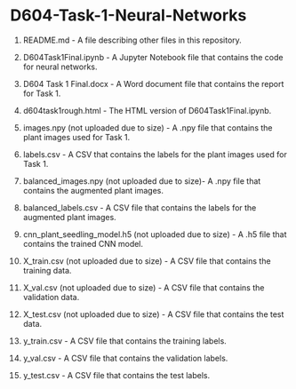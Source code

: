 # D604-Task-1-Neural-Networks

1. README.md - A file describing other files in this repository.

2. D604Task1Final.ipynb - A Jupyter Notebook file that contains the code for neural networks.

3. D604 Task 1 Final.docx - A Word document file that contains the report for Task 1.

4. d604task1rough.html - The HTML version of D604Task1Final.ipynb.

5. images.npy (not uploaded due to size) - A .npy file that contains the plant images used for Task 1.

6. labels.csv - A CSV that contains the labels for the plant images used for Task 1.

7. balanced_images.npy (not uploaded due to size)- A .npy file that contains the augmented plant images.

8. balanced_labels.csv - A CSV file that contains the labels for the augmented plant images.

9. cnn_plant_seedling_model.h5 (not uploaded due to size) - A .h5 file that contains the trained CNN model.

10. X_train.csv (not uploaded due to size) - A CSV file that contains the training data.

11. X_val.csv (not uploaded due to size) - A CSV file that contains the validation data.

12. X_test.csv (not uploaded due to size) - A CSV file that contains the test data.

13. y_train.csv - A CSV file that contains the training labels.

14. y_val.csv - A CSV file that contains the validation labels.

15. y_test.csv - A CSV file that contains the test labels.
